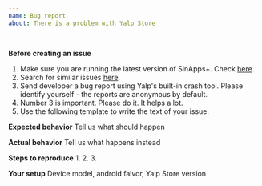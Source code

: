 ```yaml
---
name: Bug report
about: There is a problem with Yalp Store

---
```


**Before creating an issue**
1. Make sure you are running the latest version of SinApps+. Check [here](https://github.com/sinarahimpoor/YalpStore/releases/latest).
2. Search for similar issues [here](https://github.com/sinarahimpoor/YalpStore/issues?q=is%3Aissue).
3. Send developer a bug report using Yalp's built-in crash tool. Please identify yourself - the reports are anonymous by default.
4. Number 3 is important. Please do it. It helps a lot.
5. Use the following template to write the text of your issue.

**Expected behavior**
Tell us what should happen

**Actual behavior**
Tell us what happens instead

**Steps to reproduce**
1.
2.
3.

**Your setup**
Device model, android falvor, Yalp Store version
